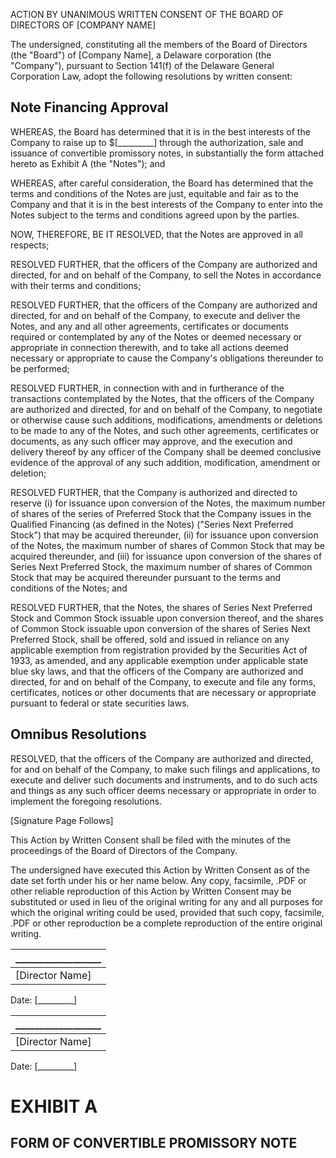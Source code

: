 ACTION BY UNANIMOUS WRITTEN CONSENT OF THE BOARD OF DIRECTORS OF [COMPANY NAME]

The undersigned, constituting all the members of the Board of Directors (the
"Board") of [Company Name], a Delaware corporation (the "Company"),
pursuant to Section 141(f) of the Delaware General Corporation Law, adopt the following resolutions by written consent:

##  Note Financing Approval

WHEREAS, the Board has determined that it is in the best interests of the Company to raise up to $[_________] through the authorization, sale and issuance of convertible promissory notes, in substantially the form attached hereto as Exhibit A (the "Notes"); and

WHEREAS, after careful consideration, the Board has determined that the terms and conditions of the Notes are just, equitable and fair as to the Company and that it is in the best interests of the Company to enter into the Notes subject to the terms and conditions agreed upon by the parties.

NOW, THEREFORE, BE IT RESOLVED, that the Notes are approved in all respects;

RESOLVED FURTHER, that the officers of the Company are authorized and directed, for and on behalf of the Company, to sell the Notes in accordance with their terms and conditions;

RESOLVED FURTHER, that the officers of the Company are authorized and directed, for and on behalf of the Company, to execute and deliver the Notes, and any and all other agreements, certificates or documents required or contemplated by any of the Notes or deemed necessary or appropriate in connection therewith, and to take all actions deemed necessary or appropriate to cause the Company's obligations thereunder to be performed;

RESOLVED FURTHER, in connection with and in furtherance of the transactions contemplated by the Notes, that the officers of the Company are authorized and directed, for and on behalf of the Company, to negotiate or otherwise cause such additions, modifications, amendments or deletions to be made to any of the Notes, and such other agreements, certificates or documents, as any such officer may approve, and the execution and delivery thereof by any officer of the Company shall be deemed conclusive evidence of the approval of any such addition, modification, amendment or deletion;

RESOLVED FURTHER, that the Company is authorized and directed to reserve (i) for issuance upon conversion of the Notes, the maximum number of shares of the series of Preferred Stock that the Company issues in the Qualified Financing (as defined in the Notes) ("Series Next Preferred Stock") that may be acquired thereunder, (ii) for issuance upon conversion of the Notes, the maximum number of shares of Common Stock that may be acquired thereunder, and (iii) for issuance upon conversion of the shares of Series Next Preferred Stock, the maximum number of shares of Common Stock that may be acquired thereunder pursuant to the terms and conditions of the Notes; and

RESOLVED FURTHER, that the Notes, the shares of Series Next Preferred Stock and Common Stock issuable upon conversion thereof, and the shares of Common Stock issuable upon conversion of the shares of Series Next Preferred Stock, shall be offered, sold and issued in reliance on any applicable exemption from registration provided by the Securities Act of 1933, as amended, and any applicable exemption under applicable state blue sky laws, and that the officers of the Company are authorized and directed, for and on behalf of the Company, to execute and file any forms, certificates, notices or other documents that are necessary or appropriate pursuant to federal or state securities laws.

## Omnibus Resolutions

RESOLVED, that the officers of the Company are authorized and directed, for and on behalf of the Company, to make such filings and applications, to execute and deliver such documents and instruments, and to do such acts and things as any such officer deems necessary or appropriate in order to implement the foregoing resolutions.

[Signature Page Follows]



This Action by Written Consent shall be filed with the minutes of the proceedings of the Board of Directors of the Company.

The undersigned have executed this Action by Written Consent as of the date set forth under his or her name below. Any copy, facsimile, .PDF or other reliable reproduction of this Action by Written Consent may be substituted or used in lieu of the original writing for any and all purposes for which the original writing could be used, provided that such copy, facsimile, .PDF or other reproduction be a complete reproduction of the entire original writing.

__________________ |
--- |
[Director Name] |
Date: [_________]

__________________ |
--- |
[Director Name] |
Date: [_________]



# EXHIBIT A

## FORM OF CONVERTIBLE PROMISSORY NOTE
